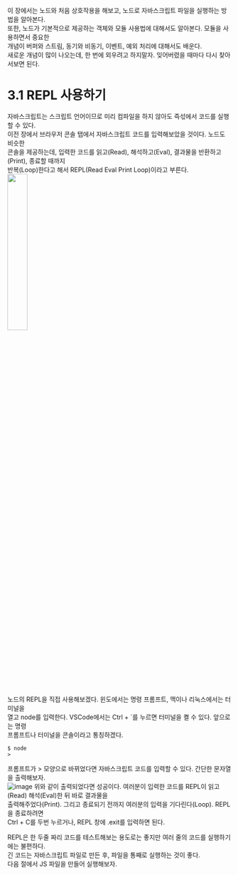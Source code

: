 이 장에서는 노드와 처음 상호작용을 해보고, 노드로 자바스크립트 파일을 실행하는 방법을 알아본다.  
또한, 노드가 기본적으로 제공하는 객체와 모듈 사용법에 대해서도 알아본다. 모듈을 사용하면서 중요한  
개념이 버퍼와 스트림, 동기와 비동기, 이벤트, 예외 처리에 대해서도 배운다.   
새로운 개념이 많이 나오는데, 한 번에 외우려고 하지말자. 잊어버렸을 때마다 다시 찾아서보면 된다.   

# 3.1 REPL 사용하기
자바스크립트는 스크립트 언어이므로 미리 컴파일을 하지 않아도 즉섟에서 코드를 실행할 수 있다.   
이전 장에서 브라우저 콘솔 탭에서 자바스크립트 코드를 입력해보았을 것이다. 노드도 비슷한  
콘솔을 제공하는데, 입력한 코드를 읽고(Read), 해석하고(Eval), 결과물을 반환하고(Print), 종료할 때까지  
반복(Loop)한다고 해서 REPL(Read Eval Print Loop)이라고 부른다.  
<img src="https://user-images.githubusercontent.com/33191974/150488580-5a8c8c36-f645-4469-8629-5feedb79780c.png" width="30%" height="30%"/>  
노드의 REPL을 직접 사용해보겠다. 윈도에서는 명령 프롬프트, 맥이나 리눅스에서는 터미널을   
열고 node를 입력한다. VSCode에서는 Ctrl + `를 누르면 터미널을 켤 수 있다. 앞으로는 명령   
프롬프트나 터미널을 콘솔이라고 통칭하겠다.  
```
$ node
>
```
프롬프트가 > 모양으로 바뀌었다면 자바스크립트 코드를 입력할 수 있다. 간단한 문자열을 출력해보자.  
![image](https://user-images.githubusercontent.com/33191974/150489382-cd732ff7-a6e3-47db-ac7a-0fd4752b4a8b.png)
위와 같이 출력되었다면 성공이다. 여러분이 입력한 코드를 REPL이 읽고(Read) 해석(Eval)한 뒤 바로 결과물을  
출력해주었다(Print). 그리고 종료되기 전까지 여러분의 입력을 기다린다(Loop). REPL을 종료하려면   
Ctrl + C를 두번 누르거나, REPL 창에 .exit를 입력하면 된다.  
  
REPL은 한 두줄 짜리 코드를 테스트해보는 용도로는 좋지만 여러 줄의 코드를 실행하기에는 불편하다.  
긴 코드는 자바스크립트 파일로 만든 후, 파일을 통째로 실행하는 것이 좋다.  
다음 절에서 JS 파일을 만들어 실행해보자.  










































